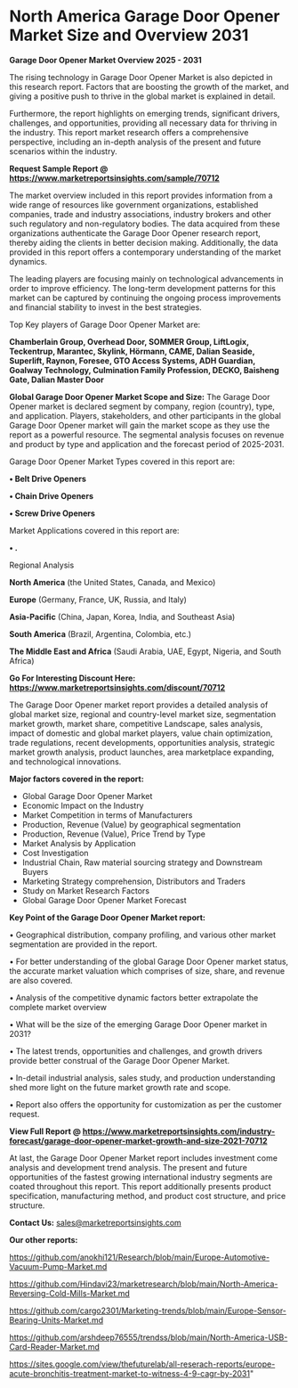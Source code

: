 # North America Garage Door Opener Market Size and Overview 2031

<Strong> Garage Door Opener Market Overview 2025 - 2031</strong>

The rising technology in Garage Door Opener Market is also depicted in this research report. Factors that are boosting the growth of the market, and giving a positive push to thrive in the global market is explained in detail.

Furthermore, the report highlights on emerging trends, significant drivers, challenges, and opportunities, providing all necessary data for thriving in the industry. This report market research offers a comprehensive perspective, including an in-depth analysis of the present and future scenarios within the industry.

<strong>Request Sample Report @ <a href=https://www.marketreportsinsights.com/sample/70712>https://www.marketreportsinsights.com/sample/70712</a></strong>

The market overview included in this report provides information from a wide range of resources like government organizations, established companies, trade and industry associations, industry brokers and other such regulatory and non-regulatory bodies. The data acquired from these organizations authenticate the Garage Door Opener research report, thereby aiding the clients in better decision making. Additionally, the data provided in this report offers a contemporary understanding of the market dynamics.

The leading players are focusing mainly on technological advancements in order to improve efficiency. The long-term development patterns for this market can be captured by continuing the ongoing process improvements and financial stability to invest in the best strategies.

Top Key players of Garage Door Opener Market are:

<strong>Chamberlain Group, Overhead Door, SOMMER Group, LiftLogix, Teckentrup, Marantec, Skylink, Hörmann, CAME, Dalian Seaside, Superlift, Raynon, Foresee, GTO Access Systems, ADH Guardian, Goalway Technology, Culmination Family Profession, DECKO, Baisheng Gate, Dalian Master Door</strong>

<strong><b>Global Garage Door Opener Market Scope and Size:</b></strong>
The Garage Door Opener market is declared segment by company, region (country), type, and application. Players, stakeholders, and other participants in the global Garage Door Opener market will gain the market scope as they use the report as a powerful resource. The segmental analysis focuses on revenue and product by type and application and the forecast period of 2025-2031.

Garage Door Opener Market Types covered in this report are:

<strong>• Belt Drive Openers

• Chain Drive Openers

• Screw Drive Openers</strong>

Market Applications covered in this report are:

<strong>• .</strong> 

Regional Analysis

<strong>North America</strong> (the United States, Canada, and Mexico)

<strong>Europe</strong> (Germany, France, UK, Russia, and Italy)

<strong>Asia-Pacific</strong> (China, Japan, Korea, India, and Southeast Asia)

<strong>South America</strong> (Brazil, Argentina, Colombia, etc.)

<strong>The Middle East and Africa</strong> (Saudi Arabia, UAE, Egypt, Nigeria, and South Africa)

<strong>Go For Interesting Discount Here: <a href=https://www.marketreportsinsights.com/discount/70712>https://www.marketreportsinsights.com/discount/70712</a></strong>

The Garage Door Opener market report provides a detailed analysis of global market size, regional and country-level market size, segmentation market growth, market share, competitive Landscape, sales analysis, impact of domestic and global market players, value chain optimization, trade regulations, recent developments, opportunities analysis, strategic market growth analysis, product launches, area marketplace expanding, and technological innovations.

<strong><b>Major factors covered in the report:</b></strong>
<ul>
  <li>Global Garage Door Opener Market </li>
  <li>Economic Impact on the Industry</li>
  <li>Market Competition in terms of Manufacturers</li>
  <li>Production, Revenue (Value) by geographical segmentation</li>
  <li>Production, Revenue (Value), Price Trend by Type</li>
  <li>Market Analysis by Application</li>
  <li>Cost Investigation</li>
  <li>Industrial Chain, Raw material sourcing strategy and Downstream Buyers</li>
  <li>Marketing Strategy comprehension, Distributors and Traders</li>
  <li>Study on Market Research Factors</li>
  <li>Global Garage Door Opener Market Forecast</li>
</ul>

<strong><b>Key Point of the Garage Door Opener Market report:</b></strong>

• Geographical distribution, company profiling, and various other market segmentation are provided in the report.

• For better understanding of the global Garage Door Opener market status, the accurate market valuation which comprises of size, share, and revenue are also covered.

• Analysis of the competitive dynamic factors better extrapolate the complete market overview

• What will be the size of the emerging Garage Door Opener market in 2031?

• The latest trends, opportunities and challenges, and growth drivers provide better construal of the Garage Door Opener Market.

• In-detail industrial analysis, sales study, and production understanding shed more light on the future market growth rate and scope.

• Report also offers the opportunity for customization as per the customer request.

<strong><b>View Full Report @ <a href=https://www.marketreportsinsights.com/industry-forecast/garage-door-opener-market-growth-and-size-2021-70712>https://www.marketreportsinsights.com/industry-forecast/garage-door-opener-market-growth-and-size-2021-70712</a></b></strong>


At last, the Garage Door Opener Market report includes investment come analysis and development trend analysis. The present and future opportunities of the fastest growing international industry segments are coated throughout this report. This report additionally presents product specification, manufacturing method, and product cost structure, and price structure.

<strong>Contact Us:</strong>
sales@marketreportsinsights.com

<strong>Our other reports:</strong>

<a href=https://github.com/anokhi121/Research/blob/main/Europe-Automotive-Vacuum-Pump-Market.md>https://github.com/anokhi121/Research/blob/main/Europe-Automotive-Vacuum-Pump-Market.md</a>

<a href=https://github.com/Hindavi23/marketresearch/blob/main/North-America-Reversing-Cold-Mills-Market.md>https://github.com/Hindavi23/marketresearch/blob/main/North-America-Reversing-Cold-Mills-Market.md</a>

<a href=https://github.com/cargo2301/Marketing-trends/blob/main/Europe-Sensor-Bearing-Units-Market.md>https://github.com/cargo2301/Marketing-trends/blob/main/Europe-Sensor-Bearing-Units-Market.md</a>

<a href=https://github.com/arshdeep76555/trendss/blob/main/North-America-USB-Card-Reader-Market.md>https://github.com/arshdeep76555/trendss/blob/main/North-America-USB-Card-Reader-Market.md</a>

<a href=https://sites.google.com/view/thefuturelab/all-reserach-reports/europe-acute-bronchitis-treatment-market-to-witness-4-9-cagr-by-2031>https://sites.google.com/view/thefuturelab/all-reserach-reports/europe-acute-bronchitis-treatment-market-to-witness-4-9-cagr-by-2031</a>"
